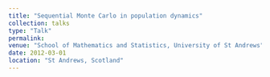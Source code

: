 ```yaml
---
title: "Sequential Monte Carlo in population dynamics"
collection: talks
type: "Talk"
permalink:
venue: "School of Mathematics and Statistics, University of St Andrews"
date: 2012-03-01
location: "St Andrews, Scotland"
---
```

